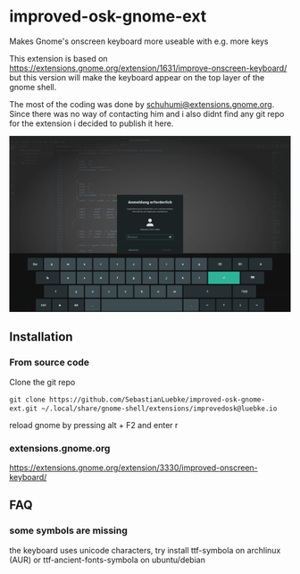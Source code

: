 # improved-osk-gnome-ext

Makes Gnome's onscreen keyboard more useable with e.g. more keys

This extension is based on https://extensions.gnome.org/extension/1631/improve-onscreen-keyboard/ but this version will make the keyboard appear on the top layer of the gnome shell.

The most of the coding was done by schuhumi@extensions.gnome.org. Since there was no way of contacting him and i also didnt find any git repo for the extension i decided to publish it here.

![Screenshot](screenshots/1.png)

## Installation

### From source code

Clone the git repo

```console
git clone https://github.com/SebastianLuebke/improved-osk-gnome-ext.git ~/.local/share/gnome-shell/extensions/improvedosk@luebke.io
```

reload gnome by pressing alt + F2 and enter r

### extensions.gnome.org

https://extensions.gnome.org/extension/3330/improved-onscreen-keyboard/


## FAQ

### some symbols are missing
the keyboard uses unicode characters, try install ttf-symbola on archlinux (AUR) or ttf-ancient-fonts-symbola on ubuntu/debian
